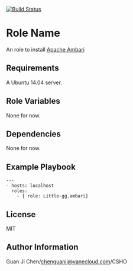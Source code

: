 [![Build Status](https://travis-ci.org/Little-gg/ansible-role-ambari.png)](https://travis-ci.org/Little-gg/ansible-role-ambari)

Role Name
=========

An role to install [Apache Ambari](http://ambari.apache.org/)

Requirements
------------

A Ubuntu 14.04 server.

Role Variables
--------------

None for now.

Dependencies
------------

None for now.

Example Playbook
----------------

```
---
- hosts: localhost
  roles:
    - { role: Little-gg.ambari}
```

License
-------

MIT

Author Information
------------------

Guan Ji Chen/chenguanji@vanecloud.com/CSHO
